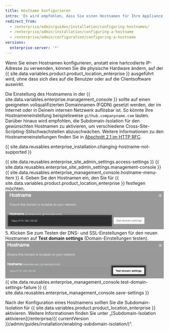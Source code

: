 ```yaml
---
title: Hostname konfigurieren
intro: 'Es wird empfohlen, dass Sie einen Hostnamen für Ihre Appliance festlegen, anstatt eine hartcodierte IP-Adresse zu verwenden.'
redirect_from:
  - /enterprise/admin/guides/installation/configuring-hostnames/
  - /enterprise/admin/installation/configuring-a-hostname
  - /enterprise/admin/configuration/configuring-a-hostname
versions:
  enterprise-server: '*'
---
```


Wenn Sie einen Hostnamen konfigurieren, anstatt eine hartcodierte IP-Adresse zu verwenden, können Sie die physische Hardware ändern, auf der {{ site.data.variables.product.product_location_enterprise }} ausgeführt wird, ohne dass sich dies auf die Benutzer oder auf die Clientsoftware auswirkt.

Die Einstellung des Hostnamens in der {{ site.data.variables.enterprise.management_console }} sollte auf einen geeigneten vollqualifizierten Domainnamen (FQDN) gesetzt werden, der im Internet oder in Deinem internen Netzwerk auflösbar ist. So könnte Ihre Hostnameneinstellung beispielsweise `github.companyname.com` lauten. Darüber hinaus wird empfohlen, die Subdomain-Isolation für den gewünschten Hostnamen zu aktivieren, um verschiedene Cross-Site-Scripting-Stilschwachstellen abzuschwächen. Weitere Informationen zu den Hostnameneinstellungen finden Sie in [Abschnitt 2.1 im HTTP RFC](https://tools.ietf.org/html/rfc1123#section-2).

{{ site.data.reusables.enterprise_installation.changing-hostname-not-supported }}

{{ site.data.reusables.enterprise_site_admin_settings.access-settings }}
{{ site.data.reusables.enterprise_site_admin_settings.management-console }}
{{ site.data.reusables.enterprise_management_console.hostname-menu-item }}
4. Geben Sie den Hostnamen ein, den Sie für {{ site.data.variables.product.product_location_enterprise }} festlegen möchten.![Feld zum Festlegen eines Hostnamens](/assets/images/enterprise/management-console/hostname-field.png)
5. Klicken Sie zum Testen der DNS- und SSL-Einstellungen für den neuen Hostnamen auf **Test domain settings** (Domain-Einstellungen testen). ![Schaltfläche zum Testen der Domain-Einstellungen](/assets/images/enterprise/management-console/test-domain-settings.png)
{{ site.data.reusables.enterprise_management_console.test-domain-settings-failure }}
{{ site.data.reusables.enterprise_management_console.save-settings }}

Nach der Konfiguration eines Hostnamens sollten Sie die Subdomain-Isolation für {{ site.data.variables.product.product_location_enterprise }} aktivieren. Weitere Informationen finden Sie unter „[Subdomain-Isolation aktivieren](/enterprise/{{ currentVersion }}/admin/guides/installation/enabling-subdomain-isolation/)“.
